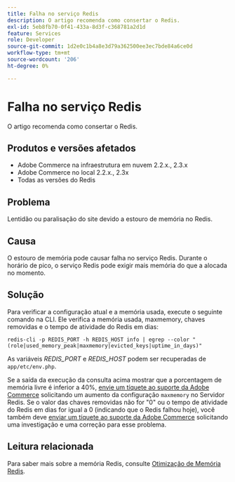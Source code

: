 ```yaml
---
title: Falha no serviço Redis
description: O artigo recomenda como consertar o Redis.
exl-id: 5eb8fb70-0f41-433a-8d3f-c368781a2d1d
feature: Services
role: Developer
source-git-commit: 1d2e0c1b4a8e3d79a362500ee3ec7bde84a6ce0d
workflow-type: tm+mt
source-wordcount: '206'
ht-degree: 0%

---
```


# Falha no serviço Redis

O artigo recomenda como consertar o Redis.

## Produtos e versões afetados

* Adobe Commerce na infraestrutura em nuvem 2.2.x., 2.3.x
* Adobe Commerce no local 2.2.x., 2.3x
* Todas as versões do Redis

## Problema

Lentidão ou paralisação do site devido a estouro de memória no Redis.

## Causa

O estouro de memória pode causar falha no serviço Redis. Durante o horário de pico, o serviço Redis pode exigir mais memória do que a alocada no momento.

## Solução

Para verificar a configuração atual e a memória usada, execute o seguinte comando na CLI. Ele verifica a memória usada, maxmemory, chaves removidas e o tempo de atividade do Redis em dias:

```
redis-cli -p REDIS_PORT -h REDIS_HOST info | egrep --color "(role|used_memory_peak|maxmemory|evicted_keys|uptime_in_days)"
```

As variáveis *REDIS\_PORT* e *REDIS\_HOST* podem ser recuperadas de `app/etc/env.php`.

Se a saída da execução da consulta acima mostrar que a porcentagem de memória livre é inferior a 40%, [envie um tíquete ao suporte da Adobe Commerce](/help/help-center-guide/help-center/magento-help-center-user-guide.md#submit-ticket) solicitando um aumento da configuração `maxmemory` no Servidor Redis. Se o valor das chaves removidas não for &quot;0&quot; ou o tempo de atividade do Redis em dias for igual a 0 (indicando que o Redis falhou hoje), você também deve [enviar um tíquete ao suporte da Adobe Commerce](/help/help-center-guide/help-center/magento-help-center-user-guide.md#submit-ticket) solicitando uma investigação e uma correção para esse problema.

## Leitura relacionada

Para saber mais sobre a memória Redis, consulte [Otimização de Memória Redis](https://redis.io/topics/memory-optimization).
